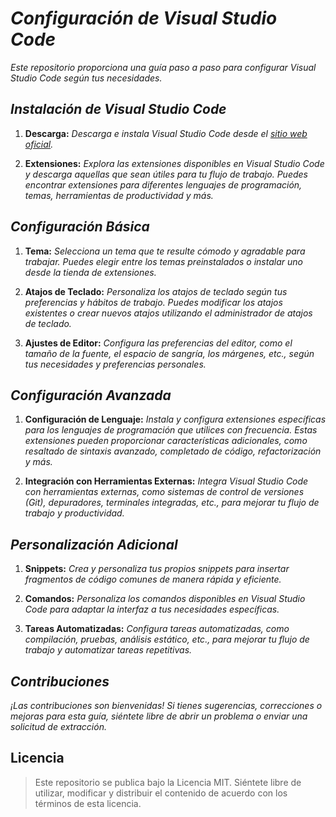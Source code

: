 <!-- Autor: Daniel Benjamin Perez Morales -->
<!-- GitHub: https://github.com/DanielPerezMoralesDev13 -->
<!-- Correo electrónico: danielperezdev@proton.me  -->

# ***Configuración de Visual Studio Code***

*Este repositorio proporciona una guía paso a paso para configurar Visual Studio Code según tus necesidades.*

## ***Instalación de Visual Studio Code***

1. **Descarga:** *Descarga e instala Visual Studio Code desde el [sitio web oficial](https://code.visualstudio.com/).*

2. **Extensiones:** *Explora las extensiones disponibles en Visual Studio Code y descarga aquellas que sean útiles para tu flujo de trabajo. Puedes encontrar extensiones para diferentes lenguajes de programación, temas, herramientas de productividad y más.*

## ***Configuración Básica***

1. **Tema:** *Selecciona un tema que te resulte cómodo y agradable para trabajar. Puedes elegir entre los temas preinstalados o instalar uno desde la tienda de extensiones.*

2. **Atajos de Teclado:** *Personaliza los atajos de teclado según tus preferencias y hábitos de trabajo. Puedes modificar los atajos existentes o crear nuevos atajos utilizando el administrador de atajos de teclado.*

3. **Ajustes de Editor:** *Configura las preferencias del editor, como el tamaño de la fuente, el espacio de sangría, los márgenes, etc., según tus necesidades y preferencias personales.*

## ***Configuración Avanzada***

1. **Configuración de Lenguaje:** *Instala y configura extensiones específicas para los lenguajes de programación que utilices con frecuencia. Estas extensiones pueden proporcionar características adicionales, como resaltado de sintaxis avanzado, completado de código, refactorización y más.*

2. **Integración con Herramientas Externas:** *Integra Visual Studio Code con herramientas externas, como sistemas de control de versiones (Git), depuradores, terminales integradas, etc., para mejorar tu flujo de trabajo y productividad.*

## ***Personalización Adicional***

1. **Snippets:** *Crea y personaliza tus propios snippets para insertar fragmentos de código comunes de manera rápida y eficiente.*

2. **Comandos:** *Personaliza los comandos disponibles en Visual Studio Code para adaptar la interfaz a tus necesidades específicas.*

3. **Tareas Automatizadas:** *Configura tareas automatizadas, como compilación, pruebas, análisis estático, etc., para mejorar tu flujo de trabajo y automatizar tareas repetitivas.*

## ***Contribuciones***

*¡Las contribuciones son bienvenidas! Si tienes sugerencias, correcciones o mejoras para esta guía, siéntete libre de abrir un problema o enviar una solicitud de extracción.*

## **Licencia**

> Este repositorio se publica bajo la Licencia MIT. Siéntete libre de utilizar, modificar y distribuir el contenido de acuerdo con los términos de esta licencia.
